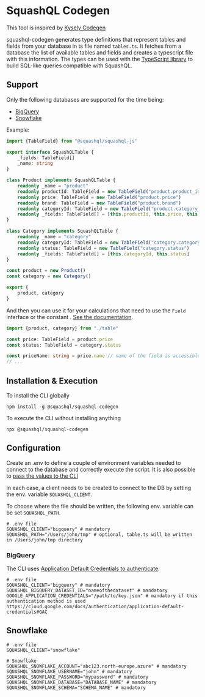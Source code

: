 # SquashQL Codegen

This tool is inspired by [Kysely Codegen](https://github.com/RobinBlomberg/kysely-codegen)

squashql-codegen generates type definitions that represent tables and fields from your database in ts file named `tables.ts`. 
It fetches from a database the list of available tables and fields and creates a typescript file with this information. The
types can be used with the [TypeScript library](https://www.npmjs.com/package/@squashql/squashql-js) to build SQL-like queries compatible with SquashQL.

## Support

Only the following databases are supported for the time being:
- [BigQuery](#bigquery)
- [Snowflake](#snowflake)

Example:

```typescript
import {TableField} from "@squashql/squashql-js"

export interface SquashQLTable {
    _fields: TableField[]
    _name: string
}

class Product implements SquashQLTable {
    readonly _name = "product"
    readonly productId: TableField = new TableField("product.product_id")
    readonly price: TableField = new TableField("product.price")
    readonly brand: TableField = new TableField("product.brand")
    readonly categoryId: TableField = new TableField("product.category_id")
    readonly _fields: TableField[] = [this.productId, this.price, this.brand, this.categoryId]
}

class Category implements SquashQLTable {
    readonly _name = "category"
    readonly categoryId: TableField = new TableField("category.category_id")
    readonly status: TableField = new TableField("category.status")
    readonly _fields: TableField[] = [this.categoryId, this.status]
}

const product = new Product()
const category = new Category()

export {
    product, category
}
```

And then you can use it for your calculations that need to use the `Field` interface or the constant . [See the documentation](https://github.com/squashql/squashql/blob/main/documentation/QUERY.md#fields).
```typescript
import {product, category} from "./table"

const price: TableField = product.price
const status: TableField = category.status

const priceName: string = price.name // name of the field is accessible
// ...
```

## Installation & Execution

To install the CLI globally

```
npm install -g @squashql/squashql-codegen
```

To execute the CLI without installing anything

```
npx @squashql/squashql-codegen
```

## Configuration

Create an .env to define a couple of environment variables needed to connect to the database and correctly
execute the script. It is also possible
to [pass the values to the CLI](https://stackoverflow.com/questions/22312671/setting-environment-variables-for-node-to-retrieve)

In each case, a client needs to be created to connect to the DB by setting the env. variable `SQUASHQL_CLIENT`.

To choose where the file should be written, the following env. variable can be set `SQUASHQL_PATH`.

```
# .env file
SQUASHQL_CLIENT="bigquery" # mandatory
SQUASHQL_PATH="/Users/john/tmp" # optional, table.ts will be written in /Users/john/tmp directory
```

### BigQuery

The CLI uses [Application Default Credentials to authenticate](https://cloud.google.com/docs/authentication/application-default-credentials).

```
# .env file
SQUASHQL_CLIENT="bigquery" # mandatory
SQUASHQL_BIGQUERY_DATASET_ID="nameofthedataset" # mandatory
GOOGLE_APPLICATION_CREDENTIALS="/path/to/key.json" # mandatory if this authentication method is used https://cloud.google.com/docs/authentication/application-default-credentials#GAC
```

## Snowflake

```
# .env file
SQUASHQL_CLIENT="snowflake"

# Snowflake
SQUASHQL_SNOWFLAKE_ACCOUNT="abc123.north-europe.azure" # mandatory
SQUASHQL_SNOWFLAKE_USERNAME="john" # mandatory
SQUASHQL_SNOWFLAKE_PASSWORD="mypassword" # mandatory
SQUASHQL_SNOWFLAKE_DATABASE="DATABASE_NAME" # mandatory
SQUASHQL_SNOWFLAKE_SCHEMA="SCHEMA_NAME" # mandatory
```
